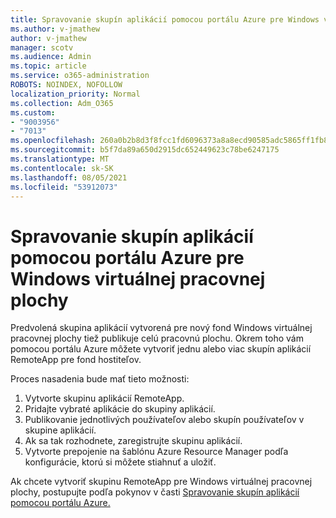 ```yaml
---
title: Spravovanie skupín aplikácií pomocou portálu Azure pre Windows virtuálnej pracovnej plochy
ms.author: v-jmathew
author: v-jmathew
manager: scotv
ms.audience: Admin
ms.topic: article
ms.service: o365-administration
ROBOTS: NOINDEX, NOFOLLOW
localization_priority: Normal
ms.collection: Adm_O365
ms.custom:
- "9003956"
- "7013"
ms.openlocfilehash: 260a0b2b8d3f8fcc1fd6096373a8a8ecd90585adc5865ff1fb832870cb62102e
ms.sourcegitcommit: b5f7da89a650d2915dc652449623c78be6247175
ms.translationtype: MT
ms.contentlocale: sk-SK
ms.lasthandoff: 08/05/2021
ms.locfileid: "53912073"
---
```

# <a name="manage-app-groups-by-using-the-azure-portal-for-windows-virtual-desktop"></a>Spravovanie skupín aplikácií pomocou portálu Azure pre Windows virtuálnej pracovnej plochy

Predvolená skupina aplikácií vytvorená pre nový fond Windows virtuálnej pracovnej plochy tiež publikuje celú pracovnú plochu. Okrem toho vám pomocou portálu Azure môžete vytvoriť jednu alebo viac skupín aplikácií RemoteApp pre fond hostiteľov.

Proces nasadenia bude mať tieto možnosti:

1. Vytvorte skupinu aplikácií RemoteApp.
2. Pridajte vybraté aplikácie do skupiny aplikácií.
3. Publikovanie jednotlivých používateľov alebo skupín používateľov v skupine aplikácií.
4. Ak sa tak rozhodnete, zaregistrujte skupinu aplikácií.
5. Vytvorte prepojenie na šablónu Azure Resource Manager podľa konfigurácie, ktorú si môžete stiahnuť a uložiť.

Ak chcete vytvoriť skupinu RemoteApp pre Windows virtuálnej pracovnej plochy, postupujte podľa pokynov v časti [Spravovanie skupín aplikácií pomocou portálu Azure.](https://go.microsoft.com/fwlink/?linkid=2129550)
